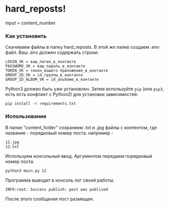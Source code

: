 # hard_reposts!

input = content_number


### Как установить

Скачиваем файлы в папку hard_reposts. В этой же папке создаем .env файл. Ваш .env должен содержать строки:

```
LOGIN_VK = ваш_логин_в_контакте
PASSWORD_VK = ваш_пароль_в_контакте
TOKEN_VK = токен_вашего приложения_в_контакте
GROUP_ID_VK = id_группы_в_контакте
GROUP_ID_ALBUM_VK = id_альбома_в_контакте
```

Python3 должен быть уже установлен. 
Затем используйте `pip` (или `pip3`, есть есть конфликт с Python2) для установки зависимостей:
```
pip install -r requirements.txt
```
### Использование
В папке "content_folder" сохраняем .txt и .jpg файлы с контентом, где название - порядковый номер поста.
например -
```
12.jpg
12.txt
```
Используем консольный ввод. Аргументом передаем порядковый номер поста.
```
python3 main.py 12
```
Программа выводит в консоль лог своей работы. 

```
INFO:root: Success publish: post was publised
```
После этого сообщения пост размещен.
